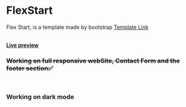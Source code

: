 # FlexStart
 Flex Start, is a template made by bootstrap <a href="https://bootstrapmade.com/flexstart-bootstrap-startup-template/">Template Link</a><br><br>
 
 
<a href="https://karimaziz69.github.io/FlexStart/"><b>Live preview</b></a><br>

<h3><s>Working on full responsive webSite, Contact Form and the footer section</s>✅</h3><br>
<h3>Working on dark mode</h3>
